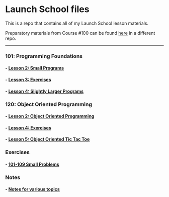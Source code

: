 
# Launch School files
This is a repo that contains all of my Launch School lesson materials.

Preparatory materials from Course #100 can be found [here](https://github.com/marina-h/intro-to-programming-with-ruby) in a different repo.

---

### 101: Programming Foundations
#### - [Lesson 2: Small Programs](course_101/lesson_2)

#### - [Lesson 3: Exercises](course_101/lesson_3)

#### - [Lesson 4: Slightly Larger Programs](course_101/lesson_4)

### 120: 	Object Oriented Programming
#### - [Lesson 2: Object Oriented Programming](course_120/lesson_2)
#### - [Lesson 4: Exercises](course_120/lesson_4)
#### - [Lesson 5: Object Oriented Tic Tac Toe](course_120/lesson_5)

### Exercises
#### - [101-109 Small Problems](exercises/101-109_Small_Problems)

### Notes
#### - [Notes for various topics](notes)
